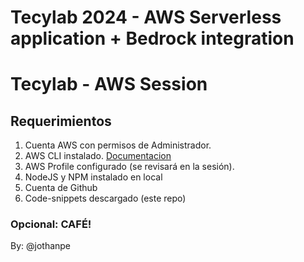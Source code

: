 # Tecylab 2024 - AWS Serverless application + Bedrock integration

Tecylab - AWS Session
=====================	

## Requerimientos
1. Cuenta AWS con permisos de Administrador.
2. AWS CLI instalado. [Documentacion](https://docs.aws.amazon.com/cli/latest/userguide/getting-started-install.html)
3. AWS Profile configurado (se revisará en la sesión).
4. NodeJS y NPM instalado en local
5. Cuenta de Github
6. Code-snippets descargado (este repo)

### Opcional: CAFÉ!

By: @jothanpe
